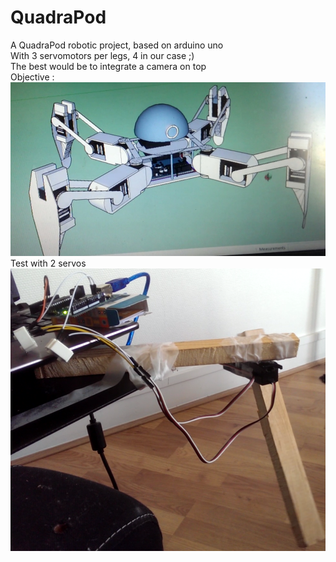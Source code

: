 # QuadraPod
A QuadraPod robotic project, based on arduino uno  
With 3 servomotors per legs, 4 in our case ;)  
The best would be to integrate a camera on top  
Objective :  
![alt text](https://github.com/CharlesVinois/QuadraPod/blob/master/Untitled.jpg)
Test with 2 servos
![alt text](https://github.com/CharlesVinois/QuadraPod/blob/master/2Servos1Arduino.png)
